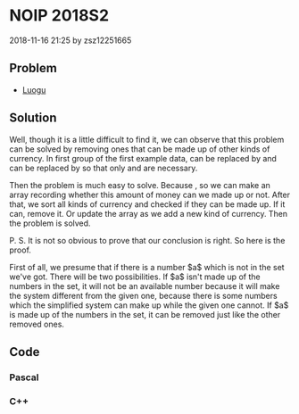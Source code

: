 <h1>NOIP 2018S2</h1>
<p><time>2018-11-16 21:25</time> by zsz12251665</p>
<section>
	<h2>Problem</h2>
	<ul class="buttonList">
		<a target="_blank" href="https://www.luogu.com.cn/problem/P5020"><li>Luogu</li></a>
	</ul>
</section>
<section>
	<h2>Solution</h2>
	<p>Well, though it is a little difficult to find it, we can observe that this problem can be solved by removing ones that can be made up of other kinds of currency. In first group of the first example data, <data value="c{6}"></data> can be replaced by <data value="c{2}o{&times;}c{3}"></data> and <data value="c{19}"></data> can be replaced by <data value="c{3}o{&times;}c{3}o{+}c{10}"></data> so that only <data value="c{3}"></data> and <data value="c{10}"></data> are necessary. </p>
	<p>Then the problem is much easy to solve. Because <data value="v{a}b{v{i}}o{&le;}c{25000}"></data>, so we can make an array recording whether this amount of money can we made up or not. After that, we sort all kinds of currency and checked if they can be made up. If it can, remove it. Or update the array as we add a new kind of currency. Then the problem is solved. </p>
	<p>P. S. It is not so obvious to prove that our conclusion is right. So here is the proof. </p>
	<p>First of all, we presume that if there is a number $a$ which is not in the set we've got. There will be two possibilities. If $a$ isn't made up of the numbers in the set, it will not be an available number because it will make the system different from the given one, because there is some numbers which the simplified system can make up while the given one cannot. If $a$ is made up of the numbers in the set, it can be removed just like the other removed ones. </p>
</section>
<section>
	<h2>Code</h2>
	<section>
		<h3>Pascal</h3>
		<code lang="pas"></code>
	</section>
	<section>
		<h3>C++</h3>
		<code lang="cpp"></code>
	</section>
</section>
